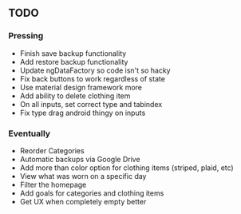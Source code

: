 ## TODO ##

### Pressing ###
* Finish save backup functionality
* Add restore backup functionality
* Update ngDataFactory so code isn't so hacky
* Fix back buttons to work regardless of state
* Use material design framework more
* Add ability to delete clothing item
* On all inputs, set correct type and tabindex
* Fix type drag android thingy on inputs


### Eventually ###
* Reorder Categories
* Automatic backups via Google Drive
* Add more than color option for clothing items (striped, plaid, etc)
* View what was worn on a specific day
* Filter the homepage
* Add goals for categories and clothing items
* Get UX when completely empty better